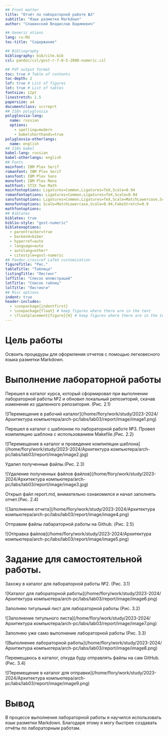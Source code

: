 ```yaml
---
## Front matter
title: "Отчёт по лабораторной работе №3"
subtitle: "Язык разметки Markdown"
author: "Славинский Владислав Вадимович"

## Generic otions
lang: ru-RU
toc-title: "Содержание"

## Bibliography
bibliography: bib/cite.bib
csl: pandoc/csl/gost-r-7-0-5-2008-numeric.csl

## Pdf output format
toc: true # Table of contents
toc-depth: 2
lof: true # List of figures
lot: true # List of tables
fontsize: 12pt
linestretch: 1.5
papersize: a4
documentclass: scrreprt
## I18n polyglossia
polyglossia-lang:
  name: russian
  options:
	- spelling=modern
	- babelshorthands=true
polyglossia-otherlangs:
  name: english
## I18n babel
babel-lang: russian
babel-otherlangs: english
## Fonts
mainfont: IBM Plex Serif
romanfont: IBM Plex Serif
sansfont: IBM Plex Sans
monofont: IBM Plex Mono
mathfont: STIX Two Math
mainfontoptions: Ligatures=Common,Ligatures=TeX,Scale=0.94
romanfontoptions: Ligatures=Common,Ligatures=TeX,Scale=0.94
sansfontoptions: Ligatures=Common,Ligatures=TeX,Scale=MatchLowercase,Scale=0.94
monofontoptions: Scale=MatchLowercase,Scale=0.94,FakeStretch=0.9
mathfontoptions:
## Biblatex
biblatex: true
biblio-style: "gost-numeric"
biblatexoptions:
  - parentracker=true
  - backend=biber
  - hyperref=auto
  - language=auto
  - autolang=other*
  - citestyle=gost-numeric
## Pandoc-crossref LaTeX customization
figureTitle: "Рис."
tableTitle: "Таблица"
listingTitle: "Листинг"
lofTitle: "Список иллюстраций"
lotTitle: "Список таблиц"
lolTitle: "Листинги"
## Misc options
indent: true
header-includes:
  - \usepackage{indentfirst}
  - \usepackage{float} # keep figures where there are in the text
  - \floatplacement{figure}{H} # keep figures where there are in the text
---
```


# Цель работы

Освоить процедуры для оформления отчетов с помощью легковесного языка разметки Markdown.

# Выполнение лабораторной работы

Перешел в каталог курса, который сформировал при выполнении лабораторной работы №2 и обновил локальный репозиторий, скачав изменения из удаленного репозитория. (Рис. 2.1)

![Перемещение в рабочий каталог](/home/flory/work/study/2023-2024/Архитектура компьютера/arch-pc/labs/lab03/report/image/image1.png)

Перешел в каталог с шаблоном по лабораторной работе №3. Провел компиляцию шаблона с использованием Makefile.(Рис. 2.2)

![Перемещение в каталог и проведение компиляции шаблона](/home/flory/work/study/2023-2024/Архитектура компьютера/arch-pc/labs/lab03/report/image/image2.jpg)

Удалил полученные файлы.(Рис. 2.3)

![Удаление полученных файлов файлов](/home/flory/work/study/2023-2024/Архитектура компьютера/arch-pc/labs/lab03/report/image/image3.jpg)

Открыл файл report.md, внимательно ознакомился и начал заполнять отчет.(Рис. 2.4)

![Заполнение отчета](/home/flory/work/study/2023-2024/Архитектура компьютера/arch-pc/labs/lab03/report/image/image4.png)

Отправим файлы лабараторной работы на Github. (Рис. 2.5)

![Отправка файлов](/home/flory/work/study/2023-2024/Архитектура компьютера/arch-pc/labs/lab03/report/image/image5.png)

# Задание для самостоятельной работы.

Захожу в каталог для лабораторной работы №2. (Рис. 3.1)

![Каталог для лабораторной работы](/home/flory/work/study/2023-2024/Архитектура компьютера/arch-pc/labs/lab03/report/image/image6.png)

Заполняю титульный лист для лабораторной работы (Рис. 3.2)

![Заполнение титульного листа](/home/flory/work/study/2023-2024/Архитектура компьютера/arch-pc/labs/lab03/report/image/image7.png)

Заполняю уже само выполнение лабораторной работы (Рис. 3.3)

![Выполнение лабораторной работы](/home/flory/work/study/2023-2024/Архитектура компьютера/arch-pc/labs/lab03/report/image/image8.png)

Перемещаюсь в каталог, откуда буду отправлять файлы на сам GitHub. (Рис. 3.4)

![Перемещение в каталог для отправки](/home/flory/work/study/2023-2024/Архитектура компьютера/arch-pc/labs/lab03/report/image/image9.png)

# Вывод

В процессе выполнения лабораторной работы я научился использовать язык разметки Markdown. Благодаря этому я могу быстрее создавать отчёты по лабораторным работам.



